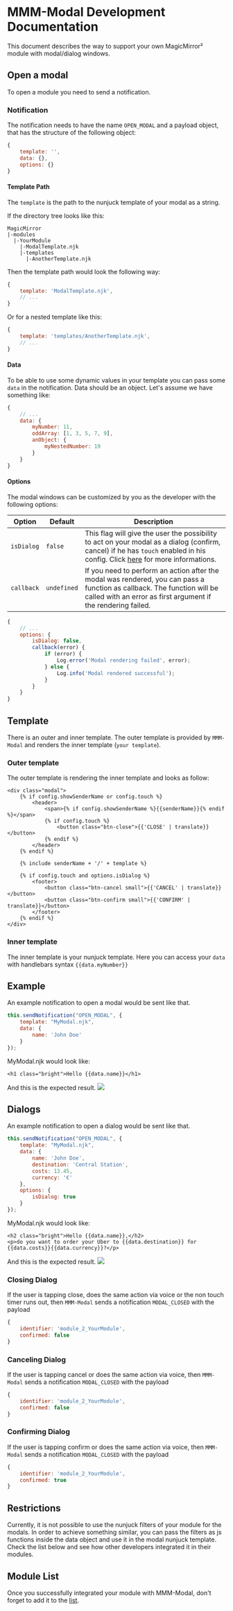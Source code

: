 # MMM-Modal Development Documentation

This document describes the way to support your own MagicMirror² module with modal/dialog windows.

## Open a modal

To open a module you need to send a notification.

### Notification

The notification needs to have the name `OPEN_MODAL` and a payload object, that has the structure of the following object:

```js
{
    template: '',
    data: {},
    options: {}
}
```

#### Template Path

The `template` is the path to the nunjuck template of your modal as a string.

If the directory tree looks like this:

```text
MagicMirror
|-modules
  |-YourModule
    |-ModalTemplate.njk
    |-templates
      |-AnotherTemplate.njk
```

Then the template path would look the following way:

```js
{
    template: 'ModalTemplate.njk',
    // ...
}
```

Or for a nested template like this:

```js
{
    template: 'templates/AnotherTemplate.njk',
    // ...
}
```

#### Data

To be able to use some dynamic values in your template you can pass some `data` in the notification. Data should be an object.
Let's assume we have something like:

```js
{
    // ...
    data: {
        myNumber: 11,
        oddArray: [1, 3, 5, 7, 9],
        anObject: {
            myNestedNumber: 19
        }
    }
}
```

#### Options

The modal windows can be customized by you as the developer with the following options:

| **Option** | **Default** | **Description** |
| --- | --- | --- |
| `isDialog` | `false` | This flag will give the user the possibility to act on your modal as a dialog (confirm, cancel) if he has `touch` enabled in his config. Click [here]() for more informations. |
| `callback` | `undefined` | If you need to perform an action after the modal was rendered, you can pass a function as callback. The function will be called with an error as first argument if the rendering failed. |

```js
{
    // ...
    options: {
        isDialog: false,
        callback(error) {
            if (error) {
                Log.error('Modal rendering failed', error);
            } else {
                Log.info('Modal rendered successful');
            }
        }
    }
}
```

## Template

There is an outer and inner template. The outer template is provided by `MMM-Modal` and renders the inner template (`your template`).

### Outer template

The outer template is rendering the inner template and looks as follow:

```njk
<div class="modal">
    {% if config.showSenderName or config.touch %}
        <header>
            <span>{% if config.showSenderName %}{{senderName}}{% endif %}</span>
            {% if config.touch %}
                <button class="btn-close">{{'CLOSE' | translate}}</button>
            {% endif %}
        </header>
    {% endif %}

    {% include senderName + '/' + template %}

    {% if config.touch and options.isDialog %}
        <footer>
            <button class="btn-cancel small">{{'CANCEL' | translate}}</button>
            <button class="btn-confirm small">{{'CONFIRM' | translate}}</button>
        </footer>
    {% endif %}
</div>
```

### Inner template

The inner template is your nunjuck template. Here you can access your `data` with handlebars syntax `{{data.myNumber}}`

## Example

An example notification to open a modal would be sent like that.

```js
this.sendNotification("OPEN_MODAL", {
    template: "MyModal.njk",
    data: {
        name: 'John Doe'
    }
});
```

MyModal.njk would look like:

```njk
<h1 class="bright">Hello {{data.name}}</h1>
```

And this is the expected result.
![](.github/example_dev.png)

## Dialogs

An example notification to open a dialog would be sent like that.

```js
this.sendNotification("OPEN_MODAL", {
    template: "MyModal.njk",
    data: {
        name: 'John Doe',
        destination: 'Central Station',
        costs: 13.45,
        currency: '€'
    },
    options: {
        isDialog: true
    }
});
```

MyModal.njk would look like:

```njk
<h2 class="bright">Hello {{data.name}},</h2>
<p>do you want to order your Uber to {{data.destination}} for {{data.costs}}{{data.currency}}?</p>
```

And this is the expected result.
![](.github/example_dialog.png)

### Closing Dialog

If the user is tapping close, does the same action via voice or the non touch timer runs out, then `MMM-Modal` sends a notification `MODAL_CLOSED` with the payload

```js
{
    identifier: 'module_2_YourModule',
    confirmed: false
}
```

### Canceling Dialog

If the user is tapping cancel or does the same action via voice, then `MMM-Modal` sends a notification `MODAL_CLOSED` with the payload

```js
{
    identifier: 'module_2_YourModule',
    confirmed: false
}
```

### Confirming Dialog

If the user is tapping confirm or does the same action via voice, then `MMM-Modal` sends a notification `MODAL_CLOSED` with the payload

```js
{
    identifier: 'module_2_YourModule',
    confirmed: true
}
```

## Restrictions

Currently, it is not possible to use the nunjuck filters of your module for the modals.
In order to achieve something similar, you can pass the filters as js functions inside the data object and use it in the
modal nunjuck template. Check the list below and see how other developers integrated it in their modules.

## Module List

Once you successfully integrated your module with MMM-Modal, don't forget to add it to the [list](https://github.com/fewieden/MMM-Modal/wiki/Depending-Modules).
